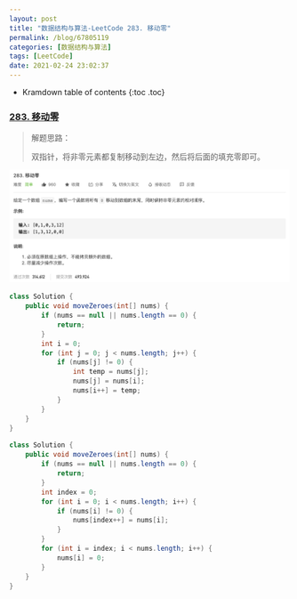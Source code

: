 ```yaml
---
layout: post
title: "数据结构与算法-LeetCode 283. 移动零"
permalink: /blog/67805119
categories: [数据结构与算法]
tags: [LeetCode]
date: 2021-02-24 23:02:37
---
```


* Kramdown table of contents
{:toc .toc}
### [283. 移动零](https://leetcode-cn.com/problems/move-zeroes/)

>解题思路：
>
>双指针，将非零元素都复制移动到左边，然后将后面的填充零即可。


![image-20210224230527161](../assets/post-list/img/image-20210224230527161.png)

```java
class Solution {
    public void moveZeroes(int[] nums) {
        if (nums == null || nums.length == 0) {
            return;
        }
        int i = 0;
        for (int j = 0; j < nums.length; j++) {
            if (nums[j] != 0) {
                int temp = nums[j];
                nums[j] = nums[i];
                nums[i++] = temp;
            }
        }
    }
}
```

```java
class Solution {
    public void moveZeroes(int[] nums) {
        if (nums == null || nums.length == 0) {
            return;
        }
        int index = 0;
        for (int i = 0; i < nums.length; i++) {
            if (nums[i] != 0) {
                nums[index++] = nums[i];
            }
        }
        for (int i = index; i < nums.length; i++) {
            nums[i] = 0;
        }
    }
}
```
